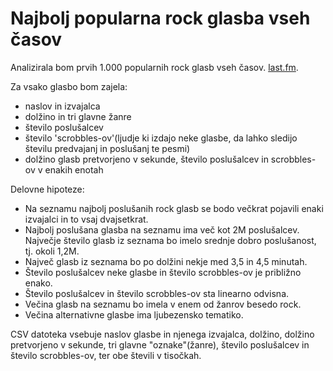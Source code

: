 Najbolj popularna rock glasba vseh časov
=======================

Analizirala bom prvih 1.000 popularnih rock glasb vseh časov.
[last.fm](https://www.last.fm/tag/rock/tracks).

Za vsako glasbo bom zajela:
* naslov in izvajalca 
* dolžino in tri glavne žanre
* število poslušalcev
* število 'scrobbles-ov'(ljudje ki izdajo neke glasbe, da lahko sledijo številu predvajanj in poslušanj te pesmi)
* dolžino glasb pretvorjeno v sekunde, število poslušalcev in scrobbles-ov v enakih enotah


Delovne hipoteze:
* Na seznamu najbolj poslušanih rock glasb se bodo večkrat pojavili enaki izvajalci in to vsaj dvajsetkrat.
* Najbolj poslušana glasba na seznamu ima več kot 2M poslušalcev. Največje število glasb iz seznama bo imelo srednje dobro poslušanost, tj. okoli 1,2M.
* Največ glasb iz seznama bo po dolžini nekje med 3,5 in 4,5 minutah. 
* Število poslušalcev neke glasbe in število scrobbles-ov je približno enako.
* Število poslušalcev in število scrobbles-ov sta linearno odvisna.
* Večina glasb na seznamu bo imela v enem od žanrov besedo rock.
* Večina alternativne glasbe ima ljubezensko tematiko.

CSV datoteka vsebuje naslov glasbe in njenega izvajalca, dolžino, dolžino pretvorjeno v sekunde, tri glavne "oznake"(žanre), število poslušalcev in število scrobbles-ov, ter obe števili v tisočkah.
